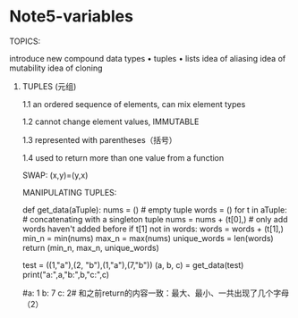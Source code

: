 # Note5-variables

TOPICS:

  introduce new compound data types
    • tuples
    • lists
  idea of aliasing
  idea of mutability
  idea of cloning

1. TUPLES (元组)

    1.1 an ordered sequence of elements, can mix element types
  
    1.2 cannot change element values, IMMUTABLE
  
    1.3 represented with parentheses（括号）
  
    1.4 used to return more than one value from a function
  
   SWAP: (x,y)=(y,x)
   
   MANIPULATING TUPLES:
   
   def get_data(aTuple):
    nums = ()    # empty tuple
    words = ()
    for t in aTuple:
        # concatenating with a singleton tuple
        nums = nums + (t[0],)
        # only add words haven't added before
        if t[1] not in words:
            words = words + (t[1],)
    min_n = min(nums)
    max_n = max(nums)
    unique_words = len(words)
    return (min_n, max_n, unique_words)

   test = ((1,"a"),(2, "b"),(1,"a"),(7,"b"))
   (a, b, c) = get_data(test)
   print("a:",a,"b:",b,"c:",c)

   #a: 1 b: 7 c: 2# 和之前return的内容一致：最大、最小、一共出现了几个字母（2）




